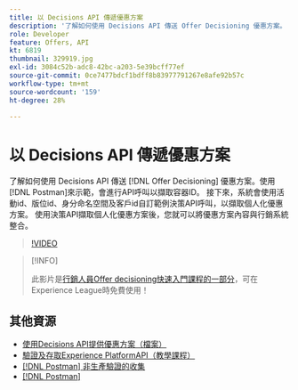 ```yaml
---
title: 以 Decisions API 傳遞優惠方案
description: '了解如何使用 Decisions API 傳送 Offer Decisioning 優惠方案。 '
role: Developer
feature: Offers, API
kt: 6819
thumbnail: 329919.jpg
exl-id: 3084c52b-adc8-42bc-a203-5e39bcff77ef
source-git-commit: 0ce7477bdcf1bdff8b83977791267e8afe92b57c
workflow-type: tm+mt
source-wordcount: '159'
ht-degree: 28%

---
```


# 以 Decisions API 傳遞優惠方案

了解如何使用 Decisions API 傳送 [!DNL Offer Decisioning] 優惠方案。使用[!DNL Postman]來示範，會進行API呼叫以擷取容器ID。 接下來，系統會使用活動id、版位id、身分命名空間及客戶id自訂範例決策API呼叫，以擷取個人化優惠方案。 使用決策API擷取個人化優惠方案後，您就可以將優惠方案內容與行銷系統整合。

>[!VIDEO](https://video.tv.adobe.com/v/329919?quality=12&learn=on)

>[!INFO]
>
> 此影片是[行銷人員Offer decisioning快速入門課程的一部分](https://experienceleague.adobe.com/?lang=zh-Hant?recommended=ExperiencePlatform-U-1-2020.1.offerdecisioning)，可在Experience League時免費使用！


## 其他資源

* [使用Decisions API提供優惠方案（檔案）](https://experienceleague.adobe.com/docs/journey-optimizer/using/offer-decisioniong/api-reference/offer-delivery/deliver-offers.html)
* [驗證及存取Experience PlatformAPI（教學課程）](https://experienceleague.adobe.com/docs/platform-learn/tutorials/platform-api-authentication.html?lang=zh-Hant)
* [[!DNL Postman] 非生產驗證的收集](https://github.com/adobe/experience-platform-postman-samples/tree/master/apis/ims)
* [[!DNL Postman]](https://www.postman.com/)
